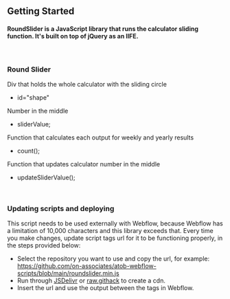 ## Getting Started


#### RoundSlider is a JavaScript library that runs the calculator sliding function. It's built on top of jQuery as an IIFE. 
<br />

### Round Slider
Div that holds the whole calculator with the sliding circle 
- id="shape"

Number in the middle 
- sliderValue; 

Function that calculates each output for weekly and yearly results   
- count();

Function that updates calculator number in the middle 
- updateSliderValue(); 

<br />

### Updating scripts and deploying  

This script needs to be used externally with Webflow, because Webflow has a limitation of 10,000 characters and this library exceeds that. Every time you make changes, update script tags url for it to be functioning properly, in the steps provided below:

- Select the repository you want to use and copy the url, for example: https://github.com/on-associates/atob-webflow-scripts/blob/main/roundslider.min.js 
- Run through [JSDelivr](https://www.jsdelivr.com/) or [raw.githack](https://raw.githack.com) to create a cdn.
- Insert the url and use the output between the <script></script> tags in Webflow.
